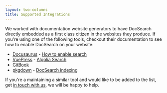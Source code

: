 ```yaml
---
layout: two-columns
title: Supported Integrations
---
```


We worked with documentation website generators to have DocSearch directly
embedded as a first class citizen in the websites they produce. If you're using one
of the following tools, checkout their documentation to see how to enable
DocSearch on your website:

- [Docusaurus][1] - [How to enable search][2]
- [VuePress][3] - [Algolia Search][4]
- [GitBook][5]
- [pkgdown][6] - [DocSearch indexing][7]

If you're a maintaining a similar tool and would like to be added to the list,
get [in touch with us][8], we will be happy to help.

[1]: https://docusaurus.io/
[2]: https://docusaurus.io/docs/en/search#docsNav
[3]: https://vuepress.vuejs.org/
[4]: https://vuepress.vuejs.org/default-theme-config/#algolia-search
[5]: https://docs.gitbook.com/
[6]: http://pkgdown.r-lib.org/index.html
[7]: http://pkgdown.r-lib.org/articles/pkgdown.html#search
[8]: mailto:docsearch@algolia.com
